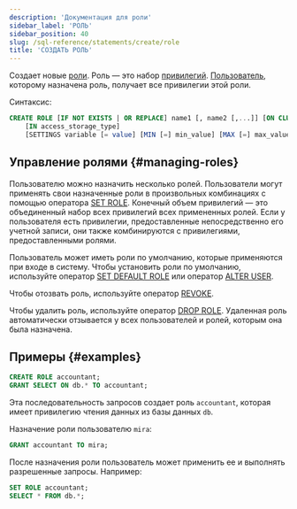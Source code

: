 ```yaml
---
description: 'Документация для роли'
sidebar_label: 'РОЛЬ'
sidebar_position: 40
slug: /sql-reference/statements/create/role
title: 'СОЗДАТЬ РОЛЬ'
---
```


Создает новые [роли](../../../guides/sre/user-management/index.md#role-management). Роль — это набор [привилегий](/sql-reference/statements/grant#granting-privilege-syntax). [Пользователь](../../../sql-reference/statements/create/user.md), которому назначена роль, получает все привилегии этой роли.

Синтаксис:

```sql
CREATE ROLE [IF NOT EXISTS | OR REPLACE] name1 [, name2 [,...]] [ON CLUSTER cluster_name]
    [IN access_storage_type]
    [SETTINGS variable [= value] [MIN [=] min_value] [MAX [=] max_value] [CONST|READONLY|WRITABLE|CHANGEABLE_IN_READONLY] | PROFILE 'profile_name'] [,...]
```

## Управление ролями {#managing-roles}

Пользователю можно назначить несколько ролей. Пользователи могут применять свои назначенные роли в произвольных комбинациях с помощью оператора [SET ROLE](../../../sql-reference/statements/set-role.md). Конечный объем привилегий — это объединенный набор всех привилегий всех примененных ролей. Если у пользователя есть привилегии, предоставленные непосредственно его учетной записи, они также комбинируются с привилегиями, предоставленными ролями.

Пользователь может иметь роли по умолчанию, которые применяются при входе в систему. Чтобы установить роли по умолчанию, используйте оператор [SET DEFAULT ROLE](/sql-reference/statements/set-role#set-default-role) или оператор [ALTER USER](/sql-reference/statements/alter/user).

Чтобы отозвать роль, используйте оператор [REVOKE](../../../sql-reference/statements/revoke.md).

Чтобы удалить роль, используйте оператор [DROP ROLE](/sql-reference/statements/drop#drop-role). Удаленная роль автоматически отзывается у всех пользователей и ролей, которым она была назначена.

## Примеры {#examples}

```sql
CREATE ROLE accountant;
GRANT SELECT ON db.* TO accountant;
```

Эта последовательность запросов создает роль `accountant`, которая имеет привилегию чтения данных из базы данных `db`.

Назначение роли пользователю `mira`:

```sql
GRANT accountant TO mira;
```

После назначения роли пользователь может применить ее и выполнять разрешенные запросы. Например:

```sql
SET ROLE accountant;
SELECT * FROM db.*;
```
